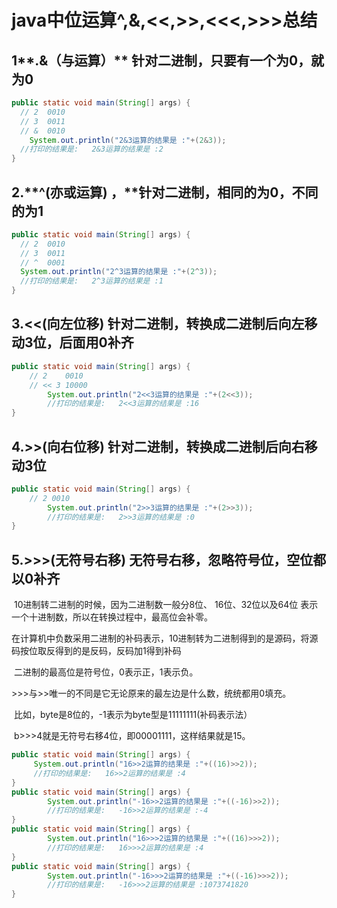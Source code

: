 # java中位运算^,&,<<,>>,<<<,>>>总结

## 1**.&（与运算）** 针对二进制，只要有一个为0，就为0

```java
public static void main(String[] args) {
  // 2	0010
  // 3  0011
  // &  0010
	System.out.println("2&3运算的结果是 :"+(2&3));
  //打印的结果是:   2&3运算的结果是 :2
}
```

## 2.**^(亦或运算) ，**针对二进制，相同的为0，不同的为1

```java
public static void main(String[] args) {
  // 2	0010
  // 3  0011
  // ^  0001
  System.out.println("2^3运算的结果是 :"+(2^3));
  //打印的结果是:   2^3运算的结果是 :1
}
```

## **3.<<(向左位移)** 针对二进制，转换成二进制后向左移动3位，后面用0补齐

```java
public static void main(String[] args) {
  	// 2	0010
  	// << 3 10000
		System.out.println("2<<3运算的结果是 :"+(2<<3));
		//打印的结果是:   2<<3运算的结果是 :16
}
```

## **4.>>(向右位移)** 针对二进制，转换成二进制后向右移动3位

```java
public static void main(String[] args) {
  	// 2 0010
		System.out.println("2>>3运算的结果是 :"+(2>>3));
		//打印的结果是:   2>>3运算的结果是 :0
}
```

## **5.>>>(无符号右移)**  无符号右移，忽略符号位，空位都以0补齐

​		10进制转二进制的时候，因为二进制数一般分8位、 16位、32位以及64位 表示一个十进制数，所以在转换过程中，最高位会补零。

​		在计算机中负数采用二进制的补码表示，10进制转为二进制得到的是源码，将源码按位取反得到的是反码，反码加1得到补码

​		二进制的最高位是符号位，0表示正，1表示负。

​		>>>与>>唯一的不同是它无论原来的最左边是什么数，统统都用0填充。

​		比如，byte是8位的，-1表示为byte型是11111111(补码表示法）

​		b>>>4就是无符号右移4位，即00001111，这样结果就是15。

```java
public static void main(String[] args) {
     System.out.println("16>>2运算的结果是 :"+((16)>>2));
     //打印的结果是:   16>>2运算的结果是 :4
}
public static void main(String[] args) {
		System.out.println("-16>>2运算的结果是 :"+((-16)>>2));
		//打印的结果是:   -16>>2运算的结果是 :-4
}
public static void main(String[] args) {
		System.out.println("16>>>2运算的结果是 :"+((16)>>>2));
		//打印的结果是:   16>>>2运算的结果是 :4
}
public static void main(String[] args) {
		System.out.println("-16>>>2运算的结果是 :"+((-16)>>>2));
		//打印的结果是:   -16>>>2运算的结果是 :1073741820
}
```

